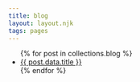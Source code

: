 ```yaml
---
title: blog
layout: layout.njk
tags: pages
---
```


<ul>
  {% for post in collections.blog %}
  <li>
    <a href="{{ post.url }}">{{ post.data.title }}</a>
  </li>
  {% endfor %}
</ul>
